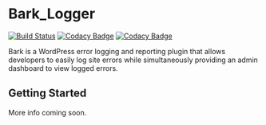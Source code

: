 # Bark_Logger

[![Build Status](https://travis-ci.org/codivated/bark.svg?branch=master)](https://travis-ci.org/codivated/bark)
[![Codacy Badge](https://api.codacy.com/project/badge/Grade/d312cc8a4e644224b4162f4c132e79c1)](https://www.codacy.com/app/zachwills/bark?utm_source=github.com&utm_medium=referral&utm_content=codivated/bark&utm_campaign=badger)
[![Codacy Badge](https://api.codacy.com/project/badge/Coverage/d312cc8a4e644224b4162f4c132e79c1)](https://www.codacy.com/app/zachwills/bark?utm_source=github.com&utm_medium=referral&utm_content=codivated/bark&utm_campaign=Badge_Coverage)

Bark is a WordPress error logging and reporting plugin that allows developers to easily log site errors while simultaneously providing an admin dashboard to view logged errors.

## Getting Started

More info coming soon.
